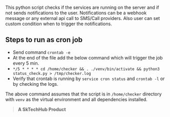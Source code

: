 This python script checks if the services are running on the server and if not sends notifications to the user. Notifications can be a webhook message or any external api call to SMS/Call providers. Also user can set custom condition when to trigger the notifications.

## Steps to run as cron job

- Send command `crontab -e`
- At the end of the file add the below command which will trigger the job every 5 min.
- `*/5 * * * * cd /home/checker && . ./venv/bin/activate && python3 status_check.py > /tmp/checker.log`
- Verify that crontab is running by `service cron status` and `crontab -l` or by checking the logs.

The above command assumes that the script is in `/home/checker` directory with `venv` as the virtual environment and all dependencies installed.

> **A SkTechHub Product**
